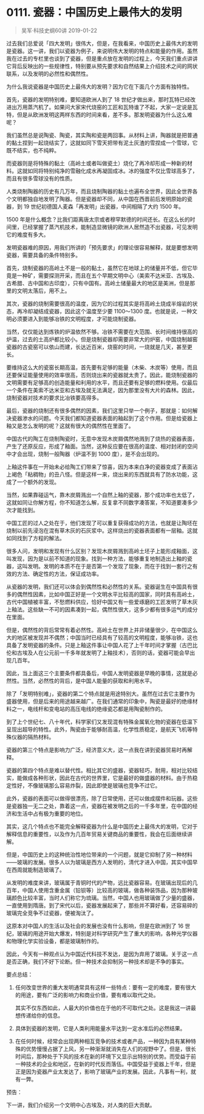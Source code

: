 # 0111. 瓷器：中国历史上最伟大的发明
> 吴军·科技史纲60讲
2019-01-22

过去我们总爱说「四大发明」很伟大，但是，在我看来，中国历史上最伟大的发明是瓷器。这一讲，我们以瓷器为例子，来说明伟大发明的特点和能量的作用。虽然我在过去的专栏里也谈到了瓷器，但是重点放在发明的过程上，今天我们重点讲讲它背后反映出的一些规律性，特别要从预先要求和自然结果上介绍技术之间的网状联系，以及发明的必然性和偶然性。

为什么我说瓷器是中国历史上最伟大的发明？因为它在下面几个方面有独特性。

首先，瓷器的发明特别难，要知道欧洲人到了 18 世纪才做出来，那时瓦特已经改进出万用蒸汽机了。如果问大家宋代烧窑的工匠和瓦特谁了不起，大家一定说是瓦特，但是从欧洲发明这两样东西的时间来看，差不多。那发明瓷器为什么这么难呢？

我们虽然总是说陶瓷、陶瓷，其实陶和瓷是两回事。从材料上讲，陶器就是把普通的黏土捏到一起烧结实了，这就如同下雪天把带有泥土灰渣的雪捏成一个雪球，它既不结实，也不纯粹。

而瓷器则是将特殊的黏土（高岭土或者叫做瓷土）烧化了再冷却形成一种新的材料。这就如同将特别纯净的雪融化成水再凝固成冰。冰的强度不仅比雪球高多了，而且有很多雪球没有的性质。

人类烧制陶器的历史有几万年，而且烧制陶器的黏土也遍布全世界，因此全世界各个文明都独自地发明了陶器。但是瓷器却不同，从中国在西晋前后发明原始的瓷器，到 19 世纪初德国人麦森「再发明」出瓷器，中间相隔了大约 1500 年。

1500 年是什么概念？比我们距离唐太宗或者穆罕默德的时间还长。在这么长的时间里，已经掌握了蒸汽机技术，能制造显微镜的欧洲人居然造不出瓷器，可见发明它的难度有多大。

发明瓷器难的原因，用我们所讲的「预先要求」的理论很容易解释，就是要想发明瓷器，需要具备的条件特别多。

首先，烧制瓷器的高岭土不是一般的黏土，虽然它在地球上的储量并不低，但它毕竟是一种矿，需要探测开采，而且在五个早期文明中心（美索不达米亚、古埃及、古希腊、古中国和古印度），只有中国有。高岭土储量最大的地区是美洲，但是那里的文明太落后，用不上。

其次，瓷器的烧制需要很高的温度，因为它的过程其实是将高岭土烧成半熔岩的状态，再冷却凝结成瓷器，因此这个温度至少要 1100～1300 度。也就是说，一种文明必须要进入到能够冶铁的文明程度，才可能烧制瓷器。

当然，仅仅能达到炼铁的炉温依然不够。冶铁不需要在大范围、长时间维持很高的炉温，过去的土高炉都比较小。但是烧制瓷器却需要非常大的炉窑，中国烧制越窑瓷器的古瓷窑可以依山而建，长达近百米，烧窑的时间，一烧就是几天，甚至更长。

要维持这么大的瓷窑长期高温，首先要有足够的能量（木柴、木炭等）使用，而且还要保证能量使用的效率很高，否则烧出来的瓷器就太贵了。因此，能烧制瓷器的文明需要有足够高的创造能量和利用的水平，而且还要有足够的燃料使用。仅最后一个条件在美索不达米亚和古埃及就无法满足，因为那里没有大片的森林。因此，烧制瓷器对技术的要求比冶铁要高得多。

最后，瓷器的烧制还有很多偶然的因素，我们这里只举一个例子，那就是：如何解决瓷器渗水的问题。今天我们都知道瓷器表面的釉起到了这个作用。但是给瓷器上釉又是怎么发明的呢？这就有很大的偶然性在里面了。

中国古代的陶工在烧制陶瓷时，无意中发现木炭屑偶然地溅到了烧热的瓷器表面，产生了还原反应，形成了釉面。当然，这种反应要在很高的温度、相对封闭的空间中才会出现，烧制一般陶器（炉温不到 1000 度），是不会出现的。

上釉这件事在一开始未必给陶工们带来了惊喜，因为本来白净的瓷器变成了表面沾上褐色「粘稠物」的丑八怪。但是这样一来，烧出来的东西就具有了防水功能，这成了一个额外的发现。

当然，如果靠碰运气，靠木炭屑溅出一个自然上釉的瓷器，那个成功率也太低了，这就如同让你解方程，你不知道怎么解，反复拿不同数字凑答案，不知道要凑多少次才能找到。

中国工匠的过人之处在于，他们发现了可以重复获得成功的方法，也就是让陶坯在烧制以前先浸泡在混有草木灰的石灰浆中。这样烧出的瓷器表面都有一层釉。这就如同找到了方程的解法。

很多人问，发明和发现有什么区别？发现木炭屑溅到高岭土坯子上能形成釉面，这叫发现，因为是以前不知道的现象。找到一种方法，能够重复地制造出上釉的瓷器，这叫发明。发明的本质不在于是否第一个发现了现象，而在于找到一套行之有效的方法、确定性的方法，保证成功率。

从瓷器的发明，我们还可以体会到偶然性和必然性的关系。瓷器诞生在中国具有很多的偶然性因素，比如中国正好是一个文明水平比较高的国家，同时具有高岭土，古代中国植被丰富，不愁燃料供应，恰好中国又有一些爱琢磨的工匠发明了草木灰上釉法。这些缺一不可的因素凑到一起，偶然性很大，这多少都有很多运气的成分在里面。

但是，偶然性的背后常常有着必然性。高岭土在世界上并非储量很少，在中国这么大的地区被发现并不偶然；中国当时已经具有了较高的文明程度，能够冶铁，这也具备了发明瓷器的条件。只是上釉这件事让中国人花了上千年时间才掌握（古巴比伦和古埃及人在公元前一千多年就发明了上釉技术），否则的话，瓷器可能会早出现几百年。

因此，当上面这三个主要条件都具备后，中国人发明瓷器是早晚的事情，这就是必然性。当然，必然性的背后，是中国人能量的获取和利用水平。

除了「发明特别难」，瓷器的第二个特点就是用途特别大。虽然在过去它主要作为盛器使用，但是后来的用途越来越广。在我们通常的印象中，陶瓷是最好的绝缘材料之一，电线杆和变电站的高压电线的绝缘瓷芯都是用陶瓷制作的。

到了上个世纪七、八十年代，科学家们又发现混有特殊金属氧化物的瓷器在低温下呈现出超导的特性。此外，陶瓷由于能够耐高温，化学性质稳定，是航天飞机等特殊仪器的隔热材料。

瓷器的第三个特点是影响力广泛，经济意义大，这一点我在讲到瓷器贸易时再解释。

瓷器的第四个特点是难以替代性。相比其它的盛器，瓷器轻巧，耐用，相对比较结实，能做成各种形状，因此在古代的世界里，它是最好的做盛器的材料。由于热稳定性好，不像玻璃那么容易炸裂，因此即使是玻璃也竞争不过它。

此外，瓷器的表面可以做得很漂亮，除了日常使用，还可以做成摆件和玩器。这些是瓷器独一无二之处，靠着这一点，瓷器在被发明之后的一千多年里，在中国的经济和生活中占有极为重要的地位。

其实，这几个特点也不能完全解释瓷器为什么是中国历史上最伟大的发明，它对于解释信息的重要性，以及作为几百年贸易关键商品的重要性，我会在后面继续讲解。

但是，中国历史上的这种统治性地位带来的一个问题，就是它抑制了另一种材料——玻璃的发展。很多人以为玻璃是西方人发明的，清代才进入中国，其实中国早在西周就能制造玻璃了。

从发明的难度来讲，玻璃属于青铜时代的产物，远比瓷器容易。在玻璃出现后的几百年，中国人使用含重金属（铅钡等）比较高的玻璃，做各种装饰品，因为那种玻璃颜色比较丰富，当时人们称它为琉璃。当然，中国人也用玻璃做了少量的盛器，一直使用到隋唐。到了宋代以后，瓷器发展起来了，那些并不算好看，还容易碎的玻璃完全竞争不过瓷器，便被淘汰了。

这原本对中国人的生活以及社会的发展也没有什么影响，但是在欧洲到了 16 世纪，玻璃的用途开始大爆发，特别是对科学研究产生了重大的影响，各种光学仪器和物理化学实验设备，都是玻璃制作的。

因此，今天有一种观点认为中国近代科技不发达，是因为弃用了玻璃。关于这一点是否正确，我们不好下论断。但一种技术会抑制另一种技术却是不争的事实。

要点总结：

1. 任何改变世界的重大发明通常具有这样一些特点：要有一定的难度，要有很大的用途，要有广泛的影响力和商业价值，要有难以取代之处。

	其实不仅东西如此，人最大的价值也在于他的不可取代之处。这是我这一讲最想传递给你的信息。

2. 具体到瓷器的发明，它是人类利用能量水平达到一定水准后的必然结果。
3. 在任何时候，经常会出现两种相互竞争的技术或者产品，一种因为具有某种特殊的优势慢慢占据了上风，另一种渐渐就消失在人们的视野中了。但是，很长时间后，那种处于下风的技术在新的环境下又显示出特别的优势。而受益于前一种技术的企业和地区，在新的时代反而落伍。中国受益于瓷器上千年，但是正是因为瓷器产业太发达了，影响了玻璃产业的发展。因此，凡事有一利，就有一弊。

预告：

下一讲，我们介绍另一个文明中心古埃及，对人类的巨大贡献。


